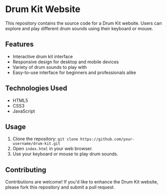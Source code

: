 # Drum Kit Website

This repository contains the source code for a Drum Kit website. Users can explore and play different drum sounds using their keyboard or mouse.

## Features

- Interactive drum kit interface
- Responsive design for desktop and mobile devices
- Variety of drum sounds to play with
- Easy-to-use interface for beginners and professionals alike

## Technologies Used

- HTML5
- CSS3
- JavaScript

## Usage

1. Clone the repository: `git clone https://github.com/your-username/drum-kit.git`
2. Open `index.html` in your web browser.
3. Use your keyboard or mouse to play drum sounds.

## Contributing

Contributions are welcome! If you'd like to enhance the Drum Kit website, please fork this repository and submit a pull request. 
